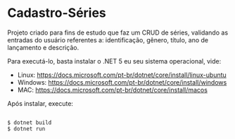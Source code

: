 # Cadastro-Séries
Projeto criado para fins de estudo que faz um CRUD de séries, validando as entradas do usuário referentes a: identificação, gênero, título, ano de lançamento e descrição.

Para executá-lo, basta instalar o .NET 5 eu seu sistema operacional, vide: 
<ul>

<li>Linux: <a href="https://docs.microsoft.com/pt-br/dotnet/core/install/linux-ubuntu" target="_blank">https://docs.microsoft.com/pt-br/dotnet/core/install/linux-ubuntu</a></li>

<li>Windows: <a href="https://docs.microsoft.com/pt-br/dotnet/core/install/windows" target="_blank">https://docs.microsoft.com/pt-br/dotnet/core/install/windows</a></li>

<li>MAC: <a href="https://docs.microsoft.com/pt-br/dotnet/core/install/macos" target="_blank">https://docs.microsoft.com/pt-br/dotnet/core/install/macos</a></li>

</ul>

Após instalar, execute:

```console

$ dotnet build
$ dotnet run

```
